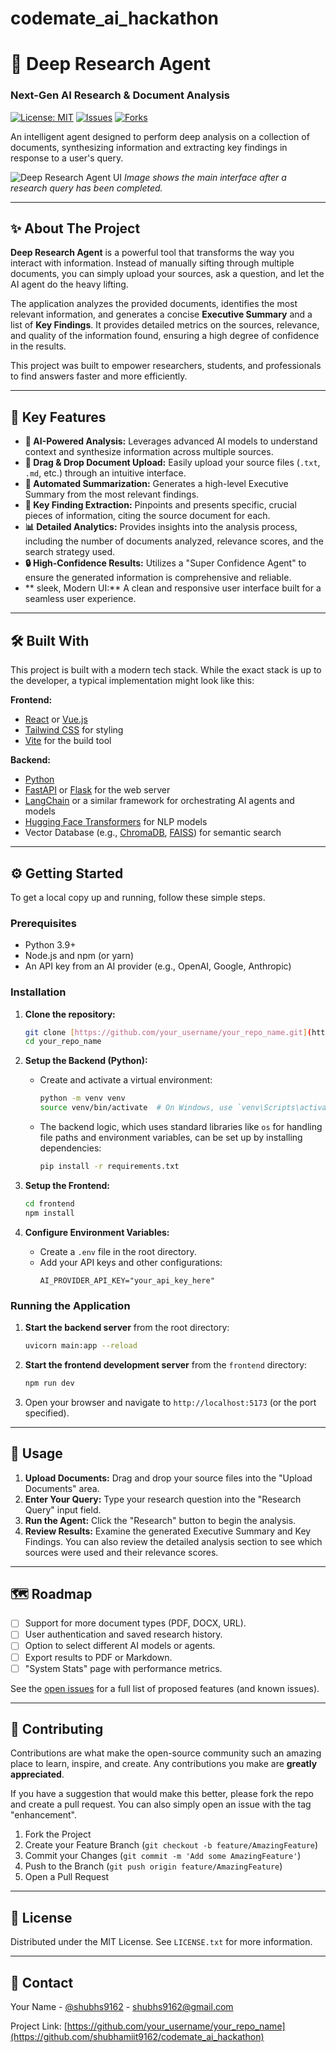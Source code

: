 # codemate_ai_hackathon



# 🚀 Deep Research Agent

### Next-Gen AI Research & Document Analysis

[![License: MIT](https://img.shields.io/badge/License-MIT-yellow.svg)](https://opensource.org/licenses/MIT)
[![Issues](https://img.shields.io/github/issues/your_username/your_repo_name)](https://github.com/your_username/your_repo_name/issues)
[![Forks](https://img.shields.io/github/forks/your_username/your_repo_name)](https://github.com/your_username/your_repo_name/fork)

An intelligent agent designed to perform deep analysis on a collection of documents, synthesizing information and extracting key findings in response to a user's query.

![Deep Research Agent UI](https://i.imgur.com/G4xS5k0.jpeg)
*Image shows the main interface after a research query has been completed.*

---

## ✨ About The Project

**Deep Research Agent** is a powerful tool that transforms the way you interact with information. Instead of manually sifting through multiple documents, you can simply upload your sources, ask a question, and let the AI agent do the heavy lifting.

The application analyzes the provided documents, identifies the most relevant information, and generates a concise **Executive Summary** and a list of **Key Findings**. It provides detailed metrics on the sources, relevance, and quality of the information found, ensuring a high degree of confidence in the results.

This project was built to empower researchers, students, and professionals to find answers faster and more efficiently.

---

## 🎯 Key Features

* **🧠 AI-Powered Analysis:** Leverages advanced AI models to understand context and synthesize information across multiple sources.
* **📂 Drag & Drop Document Upload:** Easily upload your source files (`.txt`, `.md`, etc.) through an intuitive interface.
* **📝 Automated Summarization:** Generates a high-level Executive Summary from the most relevant findings.
* **🔑 Key Finding Extraction:** Pinpoints and presents specific, crucial pieces of information, citing the source document for each.
* **📊 Detailed Analytics:** Provides insights into the analysis process, including the number of documents analyzed, relevance scores, and the search strategy used.
* **🔒 High-Confidence Results:** Utilizes a "Super Confidence Agent" to ensure the generated information is comprehensive and reliable.
* ** sleek, Modern UI:** A clean and responsive user interface built for a seamless user experience.

---

## 🛠️ Built With

This project is built with a modern tech stack. While the exact stack is up to the developer, a typical implementation might look like this:

**Frontend:**
* [React](https://reactjs.org/) or [Vue.js](https://vuejs.org/)
* [Tailwind CSS](https://tailwindcss.com/) for styling
* [Vite](https://vitejs.dev/) for the build tool

**Backend:**
* [Python](https://www.python.org/)
* [FastAPI](https://fastapi.tiangolo.com/) or [Flask](https://flask.palletsprojects.com/) for the web server
* [LangChain](https://www.langchain.com/) or a similar framework for orchestrating AI agents and models
* [Hugging Face Transformers](https://huggingface.co/docs/transformers/index) for NLP models
* Vector Database (e.g., [ChromaDB](https://www.trychroma.com/), [FAISS](https://github.com/facebookresearch/faiss)) for semantic search

---

## ⚙️ Getting Started

To get a local copy up and running, follow these simple steps.

### Prerequisites

* Python 3.9+
* Node.js and npm (or yarn)
* An API key from an AI provider (e.g., OpenAI, Google, Anthropic)

### Installation

1.  **Clone the repository:**
    ```sh
    git clone [https://github.com/your_username/your_repo_name.git](https://github.com/your_username/your_repo_name.git)
    cd your_repo_name
    ```

2.  **Setup the Backend (Python):**
    * Create and activate a virtual environment:
        ```sh
        python -m venv venv
        source venv/bin/activate  # On Windows, use `venv\Scripts\activate`
        ```
    * The backend logic, which uses standard libraries like `os` for handling file paths and environment variables, can be set up by installing dependencies:
        ```sh
        pip install -r requirements.txt
        ```

3.  **Setup the Frontend:**
    ```sh
    cd frontend
    npm install
    ```

4.  **Configure Environment Variables:**
    * Create a `.env` file in the root directory.
    * Add your API keys and other configurations:
        ```
        AI_PROVIDER_API_KEY="your_api_key_here"
        ```

### Running the Application

1.  **Start the backend server** from the root directory:
    ```sh
    uvicorn main:app --reload
    ```
2.  **Start the frontend development server** from the `frontend` directory:
    ```sh
    npm run dev
    ```
3.  Open your browser and navigate to `http://localhost:5173` (or the port specified).

---

## 📖 Usage

1.  **Upload Documents:** Drag and drop your source files into the "Upload Documents" area.
2.  **Enter Your Query:** Type your research question into the "Research Query" input field.
3.  **Run the Agent:** Click the "Research" button to begin the analysis.
4.  **Review Results:** Examine the generated Executive Summary and Key Findings. You can also review the detailed analysis section to see which sources were used and their relevance scores.

---

## 🗺️ Roadmap

* [ ] Support for more document types (PDF, DOCX, URL).
* [ ] User authentication and saved research history.
* [ ] Option to select different AI models or agents.
* [ ] Export results to PDF or Markdown.
* [ ] "System Stats" page with performance metrics.

See the [open issues](https://github.com/your_username/your_repo_name/issues) for a full list of proposed features (and known issues).

---

## 🤝 Contributing

Contributions are what make the open-source community such an amazing place to learn, inspire, and create. Any contributions you make are **greatly appreciated**.

If you have a suggestion that would make this better, please fork the repo and create a pull request. You can also simply open an issue with the tag "enhancement".

1.  Fork the Project
2.  Create your Feature Branch (`git checkout -b feature/AmazingFeature`)
3.  Commit your Changes (`git commit -m 'Add some AmazingFeature'`)
4.  Push to the Branch (`git push origin feature/AmazingFeature`)
5.  Open a Pull Request

---

## 📜 License

Distributed under the MIT License. See `LICENSE.txt` for more information.

---

## 📧 Contact

Your Name - [@shubhs9162](https://twitter.com/your_twitter_handle) - shubhs9162@gmail.com

Project Link: [https://github.com/your_username/your_repo_name](https://github.com/shubhamiit9162/codemate_ai_hackathon)
